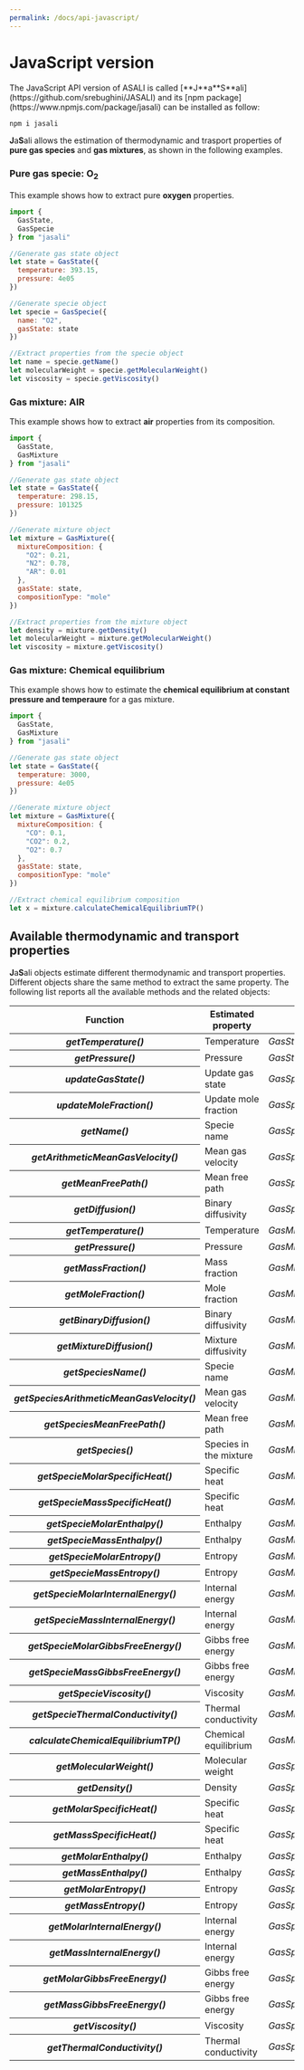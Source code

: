 ```yaml
---
permalink: /docs/api-javascript/
---
```

<h1 class="text-left"><b>JavaScript version</b></h1>
The JavaScript API version of ASALI is called [**J**a**S**ali](https://github.com/srebughini/JASALI) and its [npm package](https://www.npmjs.com/package/jasali) can be installed as follow:

```bash
npm i jasali
```

**J**a**S**ali allows the estimation of thermodynamic and trasport properties of **pure gas species** and **gas mixtures**, as shown in the following examples.

### Pure gas specie: O<sub>2</sub>
This example shows how to extract pure **oxygen** properties.

```javascript
import {
  GasState,
  GasSpecie
} from "jasali"

//Generate gas state object
let state = GasState({
  temperature: 393.15,
  pressure: 4e05
})

//Generate specie object
let specie = GasSpecie({
  name: "O2",
  gasState: state
})

//Extract properties from the specie object
let name = specie.getName()
let molecularWeight = specie.getMolecularWeight()
let viscosity = specie.getViscosity()
```

### Gas mixture: AIR
This example shows how to extract **air** properties from its composition.

```javascript
import {
  GasState,
  GasMixture
} from "jasali"

//Generate gas state object
let state = GasState({
  temperature: 298.15,
  pressure: 101325
})

//Generate mixture object
let mixture = GasMixture({
  mixtureComposition: {
    "O2": 0.21,
    "N2": 0.78,
    "AR": 0.01
  },
  gasState: state,
  compositionType: "mole"
})

//Extract properties from the mixture object
let density = mixture.getDensity()
let molecularWeight = mixture.getMolecularWeight()
let viscosity = mixture.getViscosity()
```
### Gas mixture: Chemical equilibrium
This example shows how to estimate the **chemical equilibrium at constant pressure and temperaure** for a gas mixture.

```javascript
import {
  GasState,
  GasMixture
} from "jasali"

//Generate gas state object
let state = GasState({
  temperature: 3000,
  pressure: 4e05
})

//Generate mixture object
let mixture = GasMixture({
  mixtureComposition: {
    "CO": 0.1,
    "CO2": 0.2,
    "O2": 0.7
  },
  gasState: state,
  compositionType: "mole"
})

//Extract chemical equilibrium composition
let x = mixture.calculateChemicalEquilibriumTP()
```

## **Available thermodynamic and transport properties**
**J**a**S**ali objects estimate different thermodynamic and transport properties. Different objects share the same method to extract the same property. The following list reports all the available methods and the related objects:

<div class="table-responsive-md">
  <table class="table table-striped">
    <thead>
        <tr>
            <th scope="row">Function</th>
            <th>Estimated property</th>
            <th>Method of</th>
            <th>Unit dimension</th>
        </tr>
    </thead>
    <tbody>
      <tr>
        <th scope="row"><b><i>getTemperature()</i></b></th>
        <td>Temperature</td>
        <td><i>GasState</i></td>
        <td>K</td>
      </tr>
      <tr>
        <th scope="row"><b><i>getPressure()</i></b></th>
        <td>Pressure</td>
        <td><i>GasState</i></td>
        <td>Pa</td>
      </tr>
      <tr>
        <th scope="row"><b><i>updateGasState()</i></b></th>
        <td>Update gas state</td>
        <td><i>GasSpecie</i></td>
        <td>n.a</td>
      </tr>
      <tr>
        <th scope="row"><b><i>updateMoleFraction()</i></b></th>
        <td>Update mole fraction</td>
        <td><i>GasSpecie</i></td>
        <td>n.a</td>
      </tr>
      <tr>
        <th scope="row"><b><i>getName()</i></b></th>
        <td>Specie name</td>
        <td><i>GasSpecie</i></td>
        <td>n.a</td>
      </tr>
      <tr>
        <th scope="row"><b><i>getArithmeticMeanGasVelocity()</i></b></th>
        <td>Mean gas velocity</td>
        <td><i>GasSpecie</i></td>
        <td>m/s</td>
      </tr>
      <tr>
        <th scope="row"><b><i>getMeanFreePath()</i></b></th>
        <td>Mean free path</td>
        <td><i>GasSpecie</i></td>
        <td>m</td>
      </tr>
      <tr>
        <th scope="row"><b><i>getDiffusion()</i></b></th>
        <td>Binary diffusivity</td>
        <td><i>GasSpecie</i></td>
        <td>m<sup>2</sup>/s</td>
      </tr>
      <tr>
        <th scope="row"><b><i>getTemperature()</i></b></th>
        <td>Temperature</td>
        <td><i>GasMixture</i></td>
        <td>K</td>
      </tr>
      <tr>
        <th scope="row"><b><i>getPressure()</i></b></th>
        <td>Pressure</td>
        <td><i>GasMixture</i></td>
        <td>Pa</td>
      </tr>
      <tr>
        <th scope="row"><b><i>getMassFraction()</i></b></th>
        <td>Mass fraction</td>
        <td><i>GasMixture</i></td>
        <td>n.a</td>
      </tr>
      <tr>
        <th scope="row"><b><i>getMoleFraction()</i></b></th>
        <td>Mole fraction</td>
        <td><i>GasMixture</i></td>
        <td>n.a</td>
      </tr>
      <tr>
        <th scope="row"><b><i>getBinaryDiffusion()</i></b></th>
        <td>Binary diffusivity</td>
        <td><i>GasMixture</i></td>
        <td>m<sup>2</sup>/s</td>
      </tr>
      <tr>
        <th scope="row"><b><i>getMixtureDiffusion()</i></b></th>
        <td>Mixture diffusivity</td>
        <td><i>GasMixture</i></td>
        <td>m<sup>2</sup>/s</td>
      </tr>
      <tr>
        <th scope="row"><b><i>getSpeciesName()</i></b></th>
        <td>Specie name</td>
        <td><i>GasMixture</i></td>
        <td>n.a</td>
      </tr>
      <tr>
        <th scope="row"><b><i>getSpeciesArithmeticMeanGasVelocity()</i></b></th>
        <td>Mean gas velocity</td>
        <td><i>GasMixture</i></td>
        <td>m/s</td>
      </tr>
      <tr>
        <th scope="row"><b><i>getSpeciesMeanFreePath()</i></b></th>
        <td>Mean free path</td>
        <td><i>GasMixture</i></td>
        <td>m</td>
      </tr>
      <tr>
        <th scope="row"><b><i>getSpecies()</i></b></th>
        <td>Species in the mixture</td>
        <td><i>GasMixture</i></td>
        <td>n.a</td>
      </tr>
      <tr>
        <th scope="row"><b><i>getSpecieMolarSpecificHeat()</i></b></th>
        <td>Specific heat</td>
        <td><i>GasMixture</i></td>
        <td>J/kmol/K</td>
      </tr>
      <tr>
        <th scope="row"><b><i>getSpecieMassSpecificHeat()</i></b></th>
        <td>Specific heat</td>
        <td><i>GasMixture</i></td>
        <td>J/kg/K</td>
      </tr>
      <tr>
        <th scope="row"><b><i>getSpecieMolarEnthalpy()</i></b></th>
        <td>Enthalpy</td>
        <td><i>GasMixture</i></td>
        <td>J/kmol</td>
      </tr>
      <tr>
        <th scope="row"><b><i>getSpecieMassEnthalpy()</i></b></th>
        <td>Enthalpy</td>
        <td><i>GasMixture</i></td>
        <td>J/kg</td>
      </tr>
      <tr>
        <th scope="row"><b><i>getSpecieMolarEntropy()</i></b></th>
        <td>Entropy</td>
        <td><i>GasMixture</i></td>
        <td>J/kmol/K</td>
      </tr>
      <tr>
        <th scope="row"><b><i>getSpecieMassEntropy()</i></b></th>
        <td>Entropy</td>
        <td><i>GasMixture</i></td>
        <td>J/kg/K</td>
      </tr>
      <tr>
        <th scope="row"><b><i>getSpecieMolarInternalEnergy()</i></b></th>
        <td>Internal energy</td>
        <td><i>GasMixture</i></td>
        <td>J/kmol</td>
      </tr>
      <tr>
        <th scope="row"><b><i>getSpecieMassInternalEnergy()</i></b></th>
        <td>Internal energy</td>
        <td><i>GasMixture</i></td>
        <td>J/kg</td>
      </tr>
      <tr>
        <th scope="row"><b><i>getSpecieMolarGibbsFreeEnergy()</i></b></th>
        <td>Gibbs free energy</td>
        <td><i>GasMixture</i></td>
        <td>J/kmol</td>
      </tr>
      <tr>
        <th scope="row"><b><i>getSpecieMassGibbsFreeEnergy()</i></b></th>
        <td>Gibbs free energy</td>
        <td><i>GasMixture</i></td>
        <td>J/kg</td>
      </tr>
      <tr>
        <th scope="row"><b><i>getSpecieViscosity()</i></b></th>
        <td>Viscosity</td>
        <td><i>GasMixture</i></td>
        <td>Pa*s</td>
      </tr>
      <tr>
        <th scope="row"><b><i>getSpecieThermalConductivity()</i></b></th>
        <td>Thermal conductivity</td>
        <td><i>GasMixture</i></td>
        <td>W/m/K</td>
      </tr>
      <tr>
        <th scope="row"><b><i>calculateChemicalEquilibriumTP()</i></b></th>
        <td>Chemical equilibrium</td>
        <td><i>GasMixture</i></td>
        <td>mole fraction</td>
      </tr>
      <tr>
        <th scope="row"><b><i>getMolecularWeight()</i></b></th>
        <td>Molecular weight</td>
        <td><i>GasSpecie/GasMixture</i></td>
        <td>g/mol</td>
      </tr>
      <tr>
        <th scope="row"><b><i>getDensity()</i></b></th>
        <td>Density</td>
        <td><i>GasSpecie/GasMixture</i></td>
        <td>kg/m<sup>3</sup></td>
      </tr>
      <tr>
        <th scope="row"><b><i>getMolarSpecificHeat()</i></b></th>
        <td>Specific heat</td>
        <td><i>GasSpecie/GasMixture</i></td>
        <td>J/kmol/K</td>
      </tr>
      <tr>
        <th scope="row"><b><i>getMassSpecificHeat()</i></b></th>
        <td>Specific heat</td>
        <td><i>GasSpecie/GasMixture</i></td>
        <td>J/kg/K</td>
      </tr>
      <tr>
        <th scope="row"><b><i>getMolarEnthalpy()</i></b></th>
        <td>Enthalpy</td>
        <td><i>GasSpecie/GasMixture</i></td>
        <td>J/kmol</td>
      </tr>
      <tr>
        <th scope="row"><b><i>getMassEnthalpy()</i></b></th>
        <td>Enthalpy</td>
        <td><i>GasSpecie/GasMixture</i></td>
        <td>J/kg</td>
      </tr>
      <tr>
        <th scope="row"><b><i>getMolarEntropy()</i></b></th>
        <td>Entropy</td>
        <td><i>GasSpecie/GasMixture</i></td>
        <td>J/kmol/K</td>
      </tr>
      <tr>
        <th scope="row"><b><i>getMassEntropy()</i></b></th>
        <td>Entropy</td>
        <td><i>GasSpecie/GasMixture</i></td>
        <td>J/kg/K</td>
      </tr>
      <tr>
        <th scope="row"><b><i>getMolarInternalEnergy()</i></b></th>
        <td>Internal energy</td>
        <td><i>GasSpecie/GasMixture</i></td>
        <td>J/kmol</td>
      </tr>
      <tr>
        <th scope="row"><b><i>getMassInternalEnergy()</i></b></th>
        <td>Internal energy</td>
        <td><i>GasSpecie/GasMixture</i></td>
        <td>J/kg</td>
      </tr>
      <tr>
        <th scope="row"><b><i>getMolarGibbsFreeEnergy()</i></b></th>
        <td>Gibbs free energy</td>
        <td><i>GasSpecie/GasMixture</i></td>
        <td>J/kmol</td>
      </tr>
      <tr>
        <th scope="row"><b><i>getMassGibbsFreeEnergy()</i></b></th>
        <td>Gibbs free energy</td>
        <td><i>GasSpecie/GasMixture</i></td>
        <td>J/kg</td>
      </tr>
      <tr>
        <th scope="row"><b><i>getViscosity()</i></b></th>
        <td>Viscosity</td>
        <td><i>GasSpecie/GasMixture</i></td>
        <td>Pa*s</td>
      </tr>
      <tr>
        <th scope="row"><b><i>getThermalConductivity()</i></b></th>
        <td>Thermal conductivity</td>
        <td><i>GasSpecie/GasMixture</i></td>
        <td>W/m/K</td>
      </tr>
    </tbody>
  </table>
</div>

